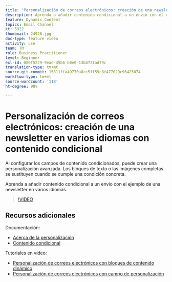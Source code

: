 ```yaml
---
title: 'Personalización de correos electrónicos: creación de una newsletter en varios idiomas con contenido condicional'
description: Aprenda a añadir contenido condicional a un envío con el ejemplo de una newsletter en varios idiomas.
feature: Dynamic Content
topics: Email Channel
kt: 5922
thumbnail: 24926.jpg
doc-type: feature video
activity: use
team: TM
role: Business Practitioner
level: Beginner
exl-id: 080f5229-9eae-45b6-b0e0-13b4721ad79c
translation-type: tm+mt
source-git-commit: 15811ffa49770a8cc5ff59c8f477029c96425074
workflow-type: tm+mt
source-wordcount: '118'
ht-degree: 98%

---
```


# Personalización de correos electrónicos: creación de una newsletter en varios idiomas con contenido condicional

Al configurar los campos de contenido condicionados, puede crear una personalización avanzada. Los bloques de texto o las imágenes completas se sustituyen cuando se cumple una condición concreta.

Aprenda a añadir contenido condicional a un envío con el ejemplo de una newsletter en varios idiomas.

>[!VIDEO](https://video.tv.adobe.com/v/24926?quality=12)

## Recursos adicionales

Documentación:

* [Acerca de la personalización](https://docs.adobe.com/content/help/es-ES/campaign-classic/using/sending-messages/personalizing-deliveries/about-personalization.html)
* [Contenido condicional](https://docs.adobe.com/content/help/es-ES/campaign-classic/using/sending-messages/personalizing-deliveries/conditional-content.html)

Tutoriales en vídeo:

* [Personalización de correos electrónicos con bloques de contenido dinámico](/help/sending-messages/email-channel/personalization-with-dynamic-content-blocks.md)
* [Personalización de correos electrónicos con campo de personalización](/help/sending-messages/email-channel/personalizing-emails-using-personalization-fields.md)
